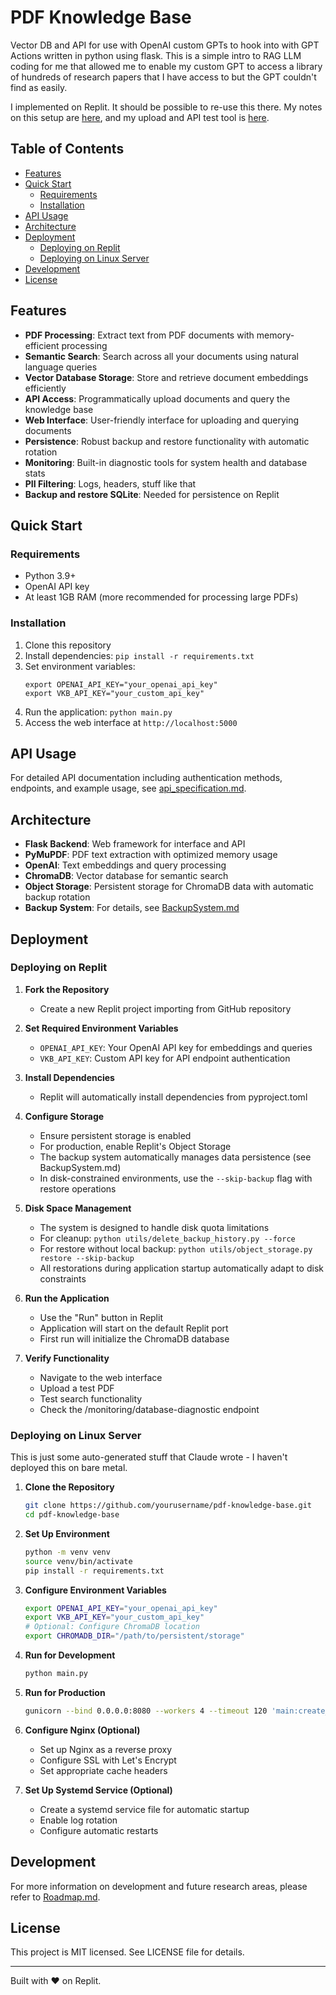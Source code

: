 # PDF Knowledge Base

Vector DB and API for use with OpenAI custom GPTs to hook into with GPT Actions written in python using flask.  This is a simple intro to RAG LLM coding for me that allowed me to enable my custom GPT to access a library of hundreds of research papers that I have access to but the GPT couldn't find as easily.  

I implemented on Replit.  It should be possible to re-use this there.  My notes on this setup are [here](http://richbodo.pbworks.com/w/page/160057005/LLM%20RAG%20Intro), and my upload and API test tool is [here](https://github.com/richbodo/snh_bridge_test).

## Table of Contents

- [Features](#features)
- [Quick Start](#quick-start)
  - [Requirements](#requirements)
  - [Installation](#installation)
- [API Usage](#api-usage)
- [Architecture](#architecture)
- [Deployment](#deployment)
  - [Deploying on Replit](#deploying-on-replit)
  - [Deploying on Linux Server](#deploying-on-linux-server)
- [Development](#development)
- [License](#license)

## Features

- **PDF Processing**: Extract text from PDF documents with memory-efficient processing
- **Semantic Search**: Search across all your documents using natural language queries
- **Vector Database Storage**: Store and retrieve document embeddings efficiently
- **API Access**: Programmatically upload documents and query the knowledge base
- **Web Interface**: User-friendly interface for uploading and querying documents
- **Persistence**: Robust backup and restore functionality with automatic rotation
- **Monitoring**: Built-in diagnostic tools for system health and database stats
- **PII Filtering**: Logs, headers, stuff like that
- **Backup and restore SQLite**: Needed for persistence on Replit

## Quick Start

### Requirements

- Python 3.9+
- OpenAI API key
- At least 1GB RAM (more recommended for processing large PDFs)

### Installation

1. Clone this repository
2. Install dependencies: `pip install -r requirements.txt`
3. Set environment variables:
   ```
   export OPENAI_API_KEY="your_openai_api_key"
   export VKB_API_KEY="your_custom_api_key"
   ```
4. Run the application: `python main.py`
5. Access the web interface at `http://localhost:5000`

## API Usage

For detailed API documentation including authentication methods, endpoints, and example usage, see [api_specification.md](api_specification.md).

## Architecture

- **Flask Backend**: Web framework for interface and API
- **PyMuPDF**: PDF text extraction with optimized memory usage
- **OpenAI**: Text embeddings and query processing
- **ChromaDB**: Vector database for semantic search
- **Object Storage**: Persistent storage for ChromaDB data with automatic backup rotation
- **Backup System**: For details, see [BackupSystem.md](BackupSystem.md)

## Deployment

### Deploying on Replit

1. **Fork the Repository**
   - Create a new Replit project importing from GitHub repository

2. **Set Required Environment Variables**
   - `OPENAI_API_KEY`: Your OpenAI API key for embeddings and queries
   - `VKB_API_KEY`: Custom API key for API endpoint authentication

3. **Install Dependencies**
   - Replit will automatically install dependencies from pyproject.toml

4. **Configure Storage**
   - Ensure persistent storage is enabled
   - For production, enable Replit's Object Storage
   - The backup system automatically manages data persistence (see BackupSystem.md)
   - In disk-constrained environments, use the `--skip-backup` flag with restore operations

5. **Disk Space Management**
   - The system is designed to handle disk quota limitations
   - For cleanup: `python utils/delete_backup_history.py --force`
   - For restore without local backup: `python utils/object_storage.py restore --skip-backup`
   - All restorations during application startup automatically adapt to disk constraints

6. **Run the Application**
   - Use the "Run" button in Replit
   - Application will start on the default Replit port
   - First run will initialize the ChromaDB database

7. **Verify Functionality**
   - Navigate to the web interface
   - Upload a test PDF
   - Test search functionality
   - Check the /monitoring/database-diagnostic endpoint

### Deploying on Linux Server

This is just some auto-generated stuff that Claude wrote - I haven't deployed this on bare metal.

1. **Clone the Repository**
   ```bash
   git clone https://github.com/yourusername/pdf-knowledge-base.git
   cd pdf-knowledge-base
   ```

2. **Set Up Environment**
   ```bash
   python -m venv venv
   source venv/bin/activate
   pip install -r requirements.txt
   ```

3. **Configure Environment Variables**
   ```bash
   export OPENAI_API_KEY="your_openai_api_key"
   export VKB_API_KEY="your_custom_api_key"
   # Optional: Configure ChromaDB location
   export CHROMADB_DIR="/path/to/persistent/storage"
   ```

4. **Run for Development**
   ```bash
   python main.py
   ```

5. **Run for Production**
   ```bash
   gunicorn --bind 0.0.0.0:8080 --workers 4 --timeout 120 'main:create_app()'
   ```

6. **Configure Nginx (Optional)**
   - Set up Nginx as a reverse proxy
   - Configure SSL with Let's Encrypt
   - Set appropriate cache headers

7. **Set Up Systemd Service (Optional)**
   - Create a systemd service file for automatic startup
   - Enable log rotation
   - Configure automatic restarts

## Development

For more information on development and future research areas, please refer to [Roadmap.md](Roadmap.md).

## License

This project is MIT licensed. See LICENSE file for details.

---

Built with ❤️ on Replit.
